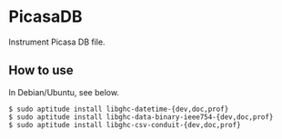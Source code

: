 PicasaDB
==============
Instrument Picasa DB file.

How to use
--------------
In Debian/Ubuntu, see below.

```
$ sudo aptitude install libghc-datetime-{dev,doc,prof}
$ sudo aptitude install libghc-data-binary-ieee754-{dev,doc,prof}
$ sudo aptitude install libghc-csv-conduit-{dev,doc,prof}
```
